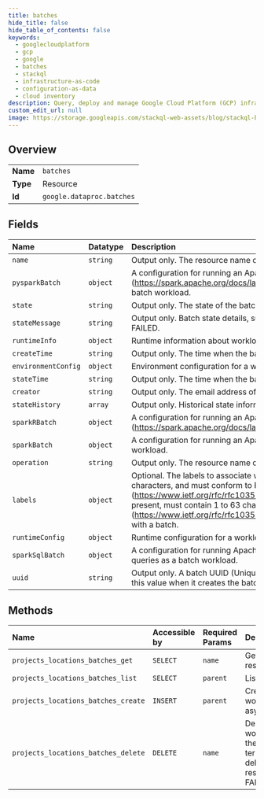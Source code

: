 ```yaml
---
title: batches
hide_title: false
hide_table_of_contents: false
keywords:
  - googlecloudplatform
  - gcp
  - google
  - batches
  - stackql
  - infrastructure-as-code
  - configuration-as-data
  - cloud inventory
description: Query, deploy and manage Google Cloud Platform (GCP) infrastructure and resources using SQL
custom_edit_url: null
image: https://storage.googleapis.com/stackql-web-assets/blog/stackql-blog-post-featured-image.png
---
```

  
    

## Overview
<table><tbody>
<tr><td><b>Name</b></td><td><code>batches</code></td></tr>
<tr><td><b>Type</b></td><td>Resource</td></tr>
<tr><td><b>Id</b></td><td><code>google.dataproc.batches</code></td></tr>
</tbody></table>

## Fields
| Name | Datatype | Description |
|:-----|:---------|:------------|
| `name` | `string` | Output only. The resource name of the batch. |
| `pysparkBatch` | `object` | A configuration for running an Apache PySpark (https://spark.apache.org/docs/latest/api/python/getting_started/quickstart.html) batch workload. |
| `state` | `string` | Output only. The state of the batch. |
| `stateMessage` | `string` | Output only. Batch state details, such as a failure description if the state is FAILED. |
| `runtimeInfo` | `object` | Runtime information about workload execution. |
| `createTime` | `string` | Output only. The time when the batch was created. |
| `environmentConfig` | `object` | Environment configuration for a workload. |
| `stateTime` | `string` | Output only. The time when the batch entered a current state. |
| `creator` | `string` | Output only. The email address of the user who created the batch. |
| `stateHistory` | `array` | Output only. Historical state information for the batch. |
| `sparkRBatch` | `object` | A configuration for running an Apache SparkR (https://spark.apache.org/docs/latest/sparkr.html) batch workload. |
| `sparkBatch` | `object` | A configuration for running an Apache Spark (https://spark.apache.org/) batch workload. |
| `operation` | `string` | Output only. The resource name of the operation associated with this batch. |
| `labels` | `object` | Optional. The labels to associate with this batch. Label keys must contain 1 to 63 characters, and must conform to RFC 1035 (https://www.ietf.org/rfc/rfc1035.txt). Label values may be empty, but, if present, must contain 1 to 63 characters, and must conform to RFC 1035 (https://www.ietf.org/rfc/rfc1035.txt). No more than 32 labels can be associated with a batch. |
| `runtimeConfig` | `object` | Runtime configuration for a workload. |
| `sparkSqlBatch` | `object` | A configuration for running Apache Spark SQL (https://spark.apache.org/sql/) queries as a batch workload. |
| `uuid` | `string` | Output only. A batch UUID (Unique Universal Identifier). The service generates this value when it creates the batch. |
## Methods
| Name | Accessible by | Required Params | Description |
|:-----|:--------------|:----------------|:------------|
| `projects_locations_batches_get` | `SELECT` | `name` | Gets the batch workload resource representation. |
| `projects_locations_batches_list` | `SELECT` | `parent` | Lists batch workloads. |
| `projects_locations_batches_create` | `INSERT` | `parent` | Creates a batch workload that executes asynchronously. |
| `projects_locations_batches_delete` | `DELETE` | `name` | Deletes the batch workload resource. If the batch is not in terminal state, the delete fails and the response returns FAILED_PRECONDITION. |
